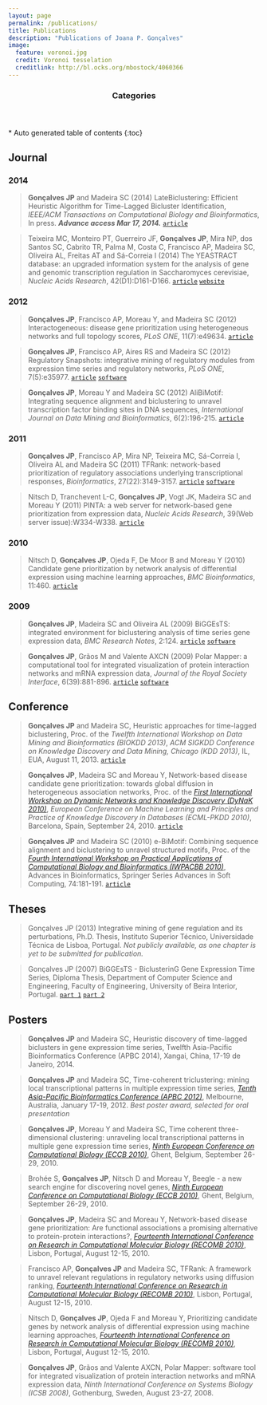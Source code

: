```yaml
---
layout: page
permalink: /publications/
title: Publications
description: "Publications of Joana P. Gonçalves"
image:
  feature: voronoi.jpg
  credit: Voronoi tesselation
  creditlink: http://bl.ocks.org/mbostock/4060366
---
```


<section id="table-of-contents" class="toc">
  <header>
    <h3>Categories</h3>
  </header>
<div id="drawer" markdown="1">
*  Auto generated table of contents
{:toc}
</div>
</section><!-- /#table-of-contents -->


## Journal

<h3>2014</h3>

> **Gonçalves JP** and Madeira SC (2014) LateBiclustering: Efficient Heuristic Algorithm for Time-Lagged Bicluster Identification, *IEEE/ACM Transactions on Computational Biology and Bioinformatics*, In press. ***Advance access Mar 17, 2014.*** [`article`](https://dx.doi.org/doi:10.1109/TCBB.2014.2312007)

> Teixeira MC, Monteiro PT, Guerreiro JF, **Gonçalves JP**, Mira NP, dos Santos SC, Cabrito TR, Palma M, Costa C, Francisco AP, Madeira SC, Oliveira AL, Freitas AT and Sá-Correia I (2014) The YEASTRACT database: an upgraded information system for the analysis of gene and genomic transcription regulation in Saccharomyces cerevisiae, *Nucleic Acids Research*, 42(D1):D161-D166. [`article`](http://dx.doi.org/doi:10.1093/nar/gkt1015) [`website`](http://www.yeastract.com)

<h3>2012</h3>

> **Gonçalves JP**, Francisco AP, Moreau Y, and Madeira SC (2012) Interactogeneous: disease gene prioritization using heterogeneous networks and full topology scores, *PLoS ONE*, 11(7):e49634. [`article`](http://dx.doi.org/doi:10.1371/journal.pone.0049634)

> **Gonçalves JP**, Francisco AP, Aires RS and Madeira SC (2012) Regulatory Snapshots: integrative mining of regulatory modules from expression time series and regulatory networks, *PLoS ONE*, 7(5):e35977. [`article`](http://dx.doi.org/doi:10.1371/journal.pone.0035977) [`software`](http://kdbio.inesc-id.pt/software/regulatorysnapshots)

> **Gonçalves JP**, Moreau Y and Madeira SC (2012) AliBiMotif: Integrating sequence alignment and biclustering to unravel transcription factor binding sites in DNA sequences, *International Journal on Data Mining and Bioinformatics*, 6(2):196-215. [`article`](http://dx.doi.org/doi:10.1504/ijdmb.2012.048198)

<h3>2011</h3>

> **Gonçalves JP**, Francisco AP, Mira NP, Teixeira MC, Sá-Correia I, Oliveira AL and Madeira SC (2011) TFRank: network-based prioritization of regulatory associations underlying transcriptional responses, *Bioinformatics*, 27(22):3149-3157. [`article`](http://dx.doi.org/doi:10.1093/bioinformatics/BTR546) [`software`](http://kdbio.inesc-id.pt/software/tfrank)

> Nitsch D, Tranchevent L-C, **Gonçalves JP**, Vogt JK, Madeira SC and Moreau Y (2011) PINTA: a web server for network-based gene prioritization from expression data, *Nucleic Acids Research*, 39(Web server issue):W334-W338. [`article`](http://dx.doi.org/doi:10.1093/nar/gkr289)

<h3>2010</h3>

> Nitsch D, **Gonçalves JP**, Ojeda F, De Moor B and Moreau Y (2010) Candidate gene prioritization by network analysis of differential expression using machine learning approaches, *BMC Bioinformatics*, 11:460. [`article`](http://dx.doi.org/doi:10.1186/1471-2105-11-460)

<h3>2009</h3>

> **Gonçalves JP**, Madeira SC and Oliveira AL (2009) BiGGEsTS: integrated environment for biclustering analysis of time series gene expression data, *BMC Research Notes*, 2:124. [`article`](http://dx.doi.org/doi:10.1186/1756-0500-2-124) [`software`](http://kdbio.inesc-id.pt/software/biggests)

> **Gonçalves JP**, Grãos M and Valente AXCN (2009) Polar Mapper: a computational tool for integrated visualization of protein interaction networks and mRNA expression data, *Journal of the Royal Society Interface*, 6(39):881-896. [`article`](http://dx.doi.org/doi:10.1098/rsif.2008.0407) [`software`](http://kdbio.inesc-id.pt/software/polarmapper)

## Conference

> **Gonçalves JP** and Madeira SC, Heuristic approaches for time-lagged biclustering, Proc. of the *Twelfth International Workshop on Data Mining and Bioinformatics (BIOKDD 2013)*, *ACM SIGKDD Conference on Knowledge Discovery and Data Mining, Chicago (KDD 2013)*, IL, EUA, August 11, 2013. [`article`](http://dx.doi.org/10.1145/2500863.2500865)

> **Gonçalves JP**, Madeira SC and Moreau Y, Network-based disease candidate gene prioritization: towards global diffusion in heterogeneous association networks, Proc. of the [*First International Workshop on Dynamic Networks and Knowledge Discovery (DyNaK 2010)*](http://kdd.di.unito.it/DyNaK2010/index.html), *European Conference on Machine Learning and Principles and Practice of Knowledge Discovery in Databases (ECML-PKDD 2010)*, Barcelona, Spain, September 24, 2010. [`article`](http://sunsite.informatik.rwth-aachen.de/Publications/CEUR-WS/Vol-655/dynak2010_paper5.pdf)

> **Gonçalves JP** and Madeira SC (2010) e-BiMotif: Combining sequence alignment and biclustering to unravel structured motifs, Proc. of the [*Fourth International Workshop on Practical Applications of Computational Biology and Bioinformatics (IWPACBB 2010)*](http://iwpacbb2010.di.uminho.pt/), Advances in Bioinformatics, Springer Series Advances in Soft Computing, 74:181-191. [`article`](http://dx.doi.org/doi:10.1007/978-3-642-13214-8_24)

## Theses

> Gonçalves JP (2013) Integrative mining of gene regulation and its perturbations, Ph.D. Thesis, Instituto Superior Técnico, Universidade Técnica de Lisboa, Portugal.
*Not publicly available, as one chapter is yet to be submitted for publication.*

> Gonçalves JP (2007) BiGGEsTS - BiclusterinG Gene Expression Time Series, Diploma Thesis, Department of Computer Science and Engineering, Faculty of Engineering, University of Beira Interior, Portugal.
[`part 1`](http://www.inesc-id.pt/ficheiros/publicacoes/4308.pdf) [`part 2`](http://www.inesc-id.pt/ficheiros/publicacoes/4309.pdf)

## Posters

> **Gonçalves JP** and Madeira SC, Heuristic discovery of time-lagged biclusters in gene expression time series, Twelfth Asia-Pacific Bioinformatics Conference (APBC 2014), Xangai, China, 17-19 de Janeiro, 2014.

> **Gonçalves JP** and Madeira SC, Time-coherent triclustering: mining local transcriptional patterns in multiple expression time series, [*Tenth Asia-Pacific Bioinformatics Conference (APBC 2012)*](http://homepage.cs.latrobe.edu.au/ypchen/APBC2012/), Melbourne, Australia, January 17-19, 2012.
*Best poster award, selected for oral presentation*

> **Gonçalves JP**, Moreau Y and Madeira SC, Time coherent three-dimensional clustering: unraveling local transcriptional patterns in multiple gene expression time series, [*Ninth European Conference on Computational Biology (ECCB 2010)*](http://www.eccb2010.org/), Ghent, Belgium, September 26-29, 2010.

> Brohée S, **Gonçalves JP**, Nitsch D and Moreau Y, Beegle - a new search engine for discovering novel genes, [*Ninth European Conference on Computational Biology (ECCB 2010)*](http://www.eccb2010.org/), Ghent, Belgium, September 26-29, 2010.

> **Gonçalves JP**, Madeira SC and Moreau Y, Network-based disease gene prioritization: Are functional associations a promising alternative to protein-protein interactions?, [*Fourteenth International Conference on Research in Computational Molecular Biology (RECOMB 2010)*](http://kdbio.inesc-id.pt/recomb2010/home.html), Lisbon, Portugal, August 12-15, 2010.

> Francisco AP, **Gonçalves JP** and Madeira SC, TFRank: A framework to unravel relevant regulations in regulatory networks using diffusion ranking, [*Fourteenth International Conference on Research in Computational Molecular Biology (RECOMB 2010)*](http://kdbio.inesc-id.pt/recomb2010/home.html), Lisbon, Portugal, August 12-15, 2010.

> Nitsch D, **Gonçalves JP**, Ojeda F and Moreau Y, Prioritizing candidate genes by network analysis of differential expression using machine learning approaches, [*Fourteenth International Conference on Research in Computational Molecular Biology (RECOMB 2010)*](http://kdbio.inesc-id.pt/recomb2010/home.html), Lisbon, Portugal, August 12-15, 2010.

> **Gonçalves JP**, Grãos and Valente AXCN, Polar Mapper: software tool for integrated visualization of protein interaction networks and mRNA expression data, *Ninth International Conference on Systems Biology (ICSB 2008)*, Gothenburg, Sweden, August 23-27, 2008.

